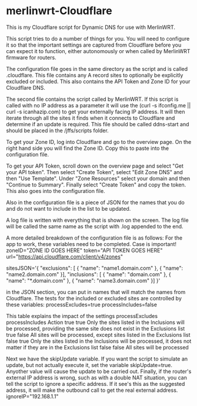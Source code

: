 # merlinwrt-Cloudflare
This is my Cloudflare script for Dynamic DNS for use with MerlinWRT.

This script tries to do a number of things for you.  You will need to configure it so that the important settings are captured from Cloudflare before you can expect it to function, either autonomously or when called by MerlinWRT firmware for routers.

The configuration file goes in the same directory as the script and is called .cloudflare. This file contains any A record sites to optionally be explicitly excluded or included. This also contains the API Token and Zone ID for your Cloudflare DNS.

The second file contains the script called by MerlinWRT.  If this script is called with no IP address as a parameter it will use the (curl -s ifconfig.me || curl -s icanhazip.com) to get your externally facing IP address.  It will then iterate through all the sites it finds when it connects to Cloudflare and determine if an update is required. This file should be called ddns-start and should be placed in the /jffs/scripts folder.

To get your Zone ID, log into Cloudflare and go to the overview page. On the right hand side you will find the Zone ID. Copy this to paste into the configuration file.

To get your API Token, scroll down on the overview page and select "Get your API token". Then select "Create Token", select "Edit Zone DNS" and then "Use Template". Under "Zone Resources" select your domain and then "Continue to Summary". Finally select "Create Token" and copy the token. This also goes into the configuration file.

Also in the configuration file is a piece of JSON for the names that you do and do not want to include in the list to be updated. 

A log file is written with everything that is shown on the screen.  The log file will be called the same name as the script with .log appended to the end.

A more detailed breakdown of the configuration file is as follows:
For the app to work, these variables need to be completed. Case is important!
zoneID="ZONE ID GOES HERE"
token="API TOKEN GOES HERE"
url="https://api.cloudflare.com/client/v4/zones"

sitesJSON='{
  "exclusions": [
    {
      "name": "name1.domain.com"
    },
    {
      "name": "name2.domain.com"
    }],
  "inclusions": [
    {
      "name": "domain.com"
    },
    {
      "name": "*.domain.com"
    },
    {
      "name": "name3.domain.com"
    }]
}'

in the JSON section, you can put in names that will match the names from Cloudflare.
The tests for the included or excluded sites are controlled by these variables:
processExcludes=true
processIncludes=false

This table explains the impact of the settings
processExcludes processIncludes Action
true            true            Only the sites listed in the Inclusions will be processed, providing the same site does not exist in the Exclusions list
true            false           All sites will be processed, except sites listed in the Exclusions list
false           true            Only the sites listed in the Inclusions will be processed, it does not matter if they are in the Exclusions list
false           false           All sites will be processed

Next we have the skipUpdate variable.  If you want the script to simulate an update, but not actually execute it, set the variable skipUpdate=true. Anyother value will cause the update to be carried out.
Finally, if the router's external IP address is wrong, such as with a double NAT situation, you can tell the script to ignore a specific address. If it see's this as the suggested address, it will make the outbound call to get the real external address.
ignoreIP="192.168.1.1"
